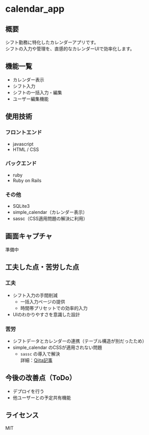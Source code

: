 # calendar_app

## 概要
シフト勤務に特化したカレンダーアプリです。  
シフトの入力や管理を、直感的なカレンダーUIで効率化します。


## 機能一覧
- カレンダー表示
- シフト入力
- シフトの一括入力・編集
- ユーザー編集機能

## 使用技術
### フロントエンド
- javascript
- HTML / CSS

### バックエンド
- ruby
- Ruby on Rails
  
### その他
- SQLite3
- simple_calendar（カレンダー表示）
- sassc（CSS適用問題の解決に利用）

## 画面キャプチャ
準備中

## 工夫した点・苦労した点
### 工夫
- シフト入力の手間削減
  - 一括入力ページの提供
  - 時間帯プリセットでの効率的入力
- UIのわかりやすさを意識した設計
### 苦労
- シフトデータとカレンダーの連携（テーブル構造が別だったため）
- simple_calendar のCSSが適用されない問題
  - `sassc` の導入で解決  
    詳細：[Qiita記事](https://qiita.com/hkhb/items/efc5207112db75184358)

## 今後の改善点（ToDo）
- デプロイを行う
- 他ユーザーとの予定共有機能

## ライセンス

MIT

